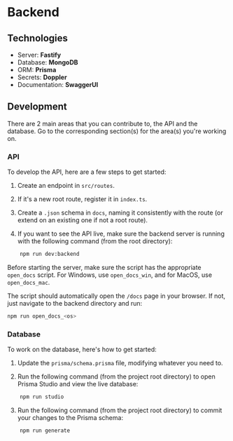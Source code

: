 # Backend

## Technologies

- Server: **Fastify**
- Database: **MongoDB**
- ORM: **Prisma**
- Secrets: **Doppler**
- Documentation: **SwaggerUI**

## Development

There are 2 main areas that you can contribute to, the API and the database. Go to the corresponding section(s) for the area(s) you're working on.

### API

To develop the API, here are a few steps to get started:

1. Create an endpoint in `src/routes`.

2. If it's a new root route, register it in `index.ts`.

3. Create a `.json` schema in `docs`, naming it consistently with the route (or extend on an existing one if not a root route).

4. If you want to see the API live, make sure the backend server is running with the following command (from the root directory):

```sh
    npm run dev:backend
```

Before starting the server, make sure the script has the appropriate `open_docs` script. For Windows, use `open_docs_win`, and for MacOS, use `open_docs_mac`.

The script should automatically open the `/docs` page in your browser. If not, just navigate to the backend directory and run:

```sh
npm run open_docs_<os>
```

### Database

To work on the database, here's how to get started:

1. Update the `prisma/schema.prisma` file, modifying whatever you need to.

2. Run the following command (from the project root directory) to open Prisma Studio and view the live database:

```sh
    npm run studio
```

3. Run the following command (from the project root directory) to commit your changes to the Prisma schema:

```sh
    npm run generate
```

